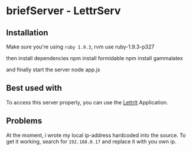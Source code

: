 briefServer - LettrServ
==========


Installation
----------

Make sure you're using `ruby 1.9.3`,
    rvm use ruby-1.9.3-p327
    
then install dependencies
    npm install formidable
    npm install gammalatex

and finally start the server
    node app.js
    
Best used with
------------
To access this server properly, you can use the [LettrIt](https://github.com/frosch03/pdfBrief.git) Application.

Problems
--------

At the moment, i wrote my local ip-address hardcoded into the source. To get it working, search for `192.168.0.17` and replace it with you own ip.

